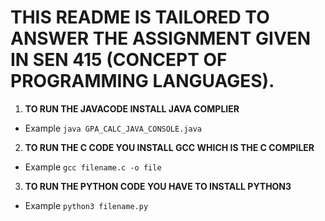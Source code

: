 # THIS README IS TAILORED TO ANSWER THE ASSIGNMENT GIVEN IN SEN 415 (CONCEPT OF PROGRAMMING LANGUAGES).
1. **TO RUN THE JAVACODE INSTALL JAVA COMPLIER**
- Example
`java GPA_CALC_JAVA_CONSOLE.java`
2. **TO RUN THE C CODE YOU INSTALL GCC WHICH IS THE C COMPILER**
- Example
`gcc filename.c -o file`
3. **TO RUN THE PYTHON CODE YOU HAVE TO INSTALL PYTHON3**
- Example
`python3 filename.py`
